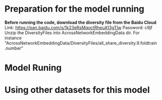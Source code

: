 # Preparation for the model running

**Before running the code, download the diversity file from the Baidu Cloud**  
Link: https://pan.baidu.com/s/1k23eRsMqoctRheuA13gTIw Password: c9jf  
Unzip the DiversityFiles into AcrossNetworkEmbeddingData dir. For instance "AcrossNetworkEmbeddingData/DiversityFiles/all_share_diversity.9.foldtrain.number" 

# Model  Runing

# Using other datasets for this model




